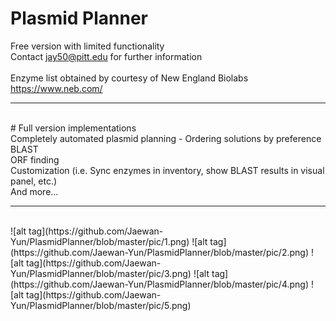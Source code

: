 # Plasmid Planner
Free version with limited functionality
<br>
Contact jay50@pitt.edu for further information
<br>
<br>
Enzyme list obtained by courtesy of New England Biolabs <https://www.neb.com/>
<hr>
<br>
# Full version implementations
<br>
      Completely automated plasmid planning - Ordering solutions by preference
      <br>
      BLAST
      <br>
      ORF finding
      <br>
      Customization (i.e. Sync enzymes in inventory, show BLAST results in visual panel, etc.)
      <br>
      And more...
<hr>
<br>
![alt tag](https://github.com/Jaewan-Yun/PlasmidPlanner/blob/master/pic/1.png)
![alt tag](https://github.com/Jaewan-Yun/PlasmidPlanner/blob/master/pic/2.png)
![alt tag](https://github.com/Jaewan-Yun/PlasmidPlanner/blob/master/pic/3.png)
![alt tag](https://github.com/Jaewan-Yun/PlasmidPlanner/blob/master/pic/4.png)
![alt tag](https://github.com/Jaewan-Yun/PlasmidPlanner/blob/master/pic/5.png)
